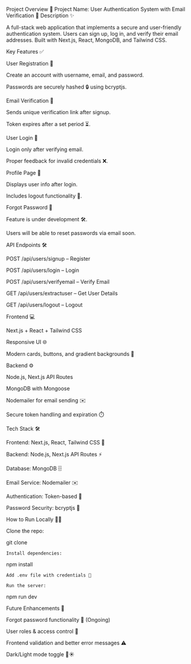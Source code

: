 Project Overview 🚀
Project Name: User Authentication System with Email Verification 🔐
Description ✨

A full-stack web application that implements a secure and user-friendly authentication system. Users can sign up, log in, and verify their email addresses. Built with Next.js, React, MongoDB, and Tailwind CSS.

Key Features ✅

User Registration 📝

Create an account with username, email, and password.

Passwords are securely hashed 🔒 using bcryptjs.

Email Verification 📧

Sends unique verification link after signup.

Token expires after a set period ⏳.

User Login 🔑

Login only after verifying email.

Proper feedback for invalid credentials ❌.

Profile Page 👤

Displays user info after login.

Includes logout functionality 🚪.

Forgot Password 🔄

Feature is under development 🛠️.

Users will be able to reset passwords via email soon.

API Endpoints 🛠️

POST /api/users/signup – Register

POST /api/users/login – Login

POST /api/users/verifyemail – Verify Email

GET /api/users/extractuser – Get User Details

GET /api/users/logout – Logout

Frontend 💻

Next.js + React + Tailwind CSS

Responsive UI 🌐

Modern cards, buttons, and gradient backgrounds 🎨

Backend ⚙️

Node.js, Next.js API Routes

MongoDB with Mongoose

Nodemailer for email sending ✉️

Secure token handling and expiration ⏱️

Tech Stack 🛠️

Frontend: Next.js, React, Tailwind CSS 🎨

Backend: Node.js, Next.js API Routes ⚡

Database: MongoDB 🗄️

Email Service: Nodemailer ✉️

Authentication: Token-based 🔐

Password Security: bcryptjs 🔑

How to Run Locally 🏃‍♂️

Clone the repo:

git clone <your-repo-url>

    Install dependencies:

npm install

    Add .env file with credentials 🔑

    Run the server:

npm run dev

Future Enhancements 🌟

Forgot password functionality 🔄 (Ongoing)

User roles & access control 👥

Frontend validation and better error messages ⚠️

Dark/Light mode toggle 🌙☀️
